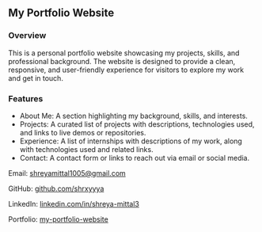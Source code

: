 ## My Portfolio Website

### Overview
This is a personal portfolio website showcasing my projects, skills, and professional background. The website is designed to provide a clean, responsive, and user-friendly experience for visitors to explore my work and get in touch.

### Features
- About Me: A section highlighting my background, skills, and interests.
- Projects: A curated list of projects with descriptions, technologies used, and links to live demos or repositories.
- Experience: A list of internships with descriptions of my work, along with technologies used and related links.
- Contact: A contact form or links to reach out via email or social media.

Email: shreyamittal1005@gmail.com

GitHub: [github.com/shrxyyya](https://github.com/shrxyyya)

LinkedIn: [linkedin.com/in/shreya-mittal3](https://www.linkedin.com/in/shreya-mittal3/)

Portfolio: [my-portfolio-website](https://my-portfolio-website-lake-theta.vercel.app/)
